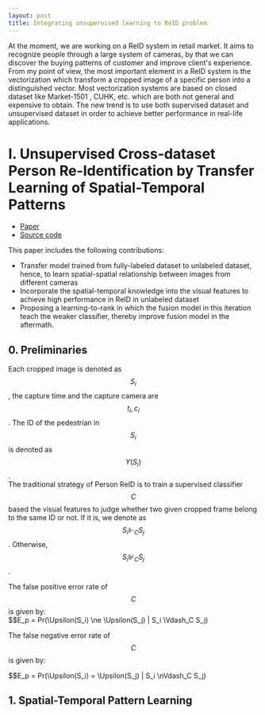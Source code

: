 ```yaml
---
layout: post
title: Integrating unsupervised learning to ReID problem
---
```


At the moment, we are working on a ReID system in retail market. It aims to recognize people through a large system of 
cameras, by that we can discover the buying patterns of customer and improve client's experience.  
From my point of view, the most important element in a ReID system is the vectorization which transform a cropped image 
of a specific person into a distinguished vector. Most vectorization systems are based on closed dataset like Market-1501
, CUHK, etc. which are both not general and expensive to obtain. The new trend is to use both supervised dataset and 
unsupervised dataset in order to achieve better performance in real-life applications.


# I. Unsupervised Cross-dataset Person Re-Identification by Transfer Learning of Spatial-Temporal Patterns

- [Paper](https://arxiv.org/pdf/1803.07293)
- [Source code](https://github.com/ahangchen/TFusion)

This paper includes the following contributions:
- Transfer model trained from fully-labeled dataset to unlabeled dataset, hence, to learn spatial-spatial relationship
between images from different cameras
- Incorporate the spatial-temporal knowledge into the visual features to achieve high performance in ReID in unlabeled
dataset
- Proposing a learning-to-rank in which the fusion model in this iteration teach the weaker classifier, thereby improve 
fusion model in the aftermath.

## 0. Preliminaries

Each cropped image is denoted as $$S_i$$, the capture time and the capture camera are $$t_i, c_i$$. The ID of the 
pedestrian in $$S_i$$ is denoted as $$\Upsilon(S_i)$$.  
The traditional strategy of Person ReID is to train a supervised classifier $$C$$ based the visual features to judge whether 
two given cropped frame belong to the same ID or not. If it is, we denote as $$S_i \Vdash_C S_j$$. Otherwise, 
$$S_i \nVdash_C S_j$$.

The false positive error rate of $$C$$ is given by:  
$$E_p = Pr(\Upsilon(S_i) \ne \Upsilon(S_j) | S_i \Vdash_C S_j)

The false negative error rate of $$C$$ is given by:

$$E_p = Pr(\Upsilon(S_i) = \Upsilon(S_j) | S_i \nVdash_C S_j)

## 1. Spatial-Temporal Pattern Learning